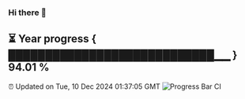 ### Hi there 👋
⏳ Year progress { ████████████████████████████▁▁ } 94.01 %
---
⏰ Updated on Tue, 10 Dec 2024 01:37:05 GMT
![Progress Bar CI](https://github.com/liununu/liununu/workflows/Progress%20Bar%20CI/badge.svg)
